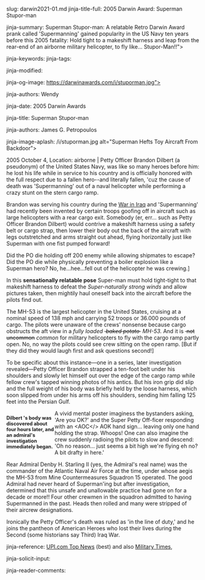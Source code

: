 slug: darwin2021-01.md
jinja-title-full: 2005 Darwin Award: Superman Stupor-man

jinja-summary: Superman Stupor-man: A relatable Retro Darwin Award prank called 'Supermanning' gained popularity in the US Navy ten years before this 2005 fatality: Hold tight to a makeshift harness and leap from the rear-end of an airborne military helicopter, to fly like... Stupor-Man!!">

jinja-keywords:
jinja-tags:

jinja-modified:

jinja-og-image: https://darwinawards.com/i/stuporman.jpg">

jinja-authors: Wendy

jinja-date: 2005 Darwin Awards


jinja-title: Superman Stupor-man

jinja-authors: James G. Petropoulos

jinja-image-aplash: /i/stuporman.jpg
alt="Superman Hefts Toy Aircraft From Backdoor">

2005 October 4, Location: airborne | Petty Officer Brandon Dilbert
(a pseudonym) of the United States Navy, was like so many heroes before him:
he lost his life while in service to his country and is officially honored with
the full respect due to a fallen hero--and literally fallen, 'cuz the cause
of death was 'Supermanning' out of a naval helicopter while performing a
crazy stunt on the stern cargo ramp.

Brandon was serving his country during
the <A href="https://en.wikipedia.org/wiki/Iraq_War">War in Iraq</A> and
'Supermanning' had recently been invented by certain troops goofing off in
aircraft such as large helicopters with a rear cargo exit. Somebody (er,
err... such as Petty Officer Brandon Dilbert) would contrive a makeshift
harness using a safety belt or cargo strap, then lower their body out the
back of the aircraft with legs outstretched and arms straight out ahead,
flying horizontally just like Superman with one fist pumped forward!
<P id="sidebar1">
Did the PO die holding off 200 enemy while allowing shipmates to escape?
Did the PO die while physically preventing a boiler explosion like a
Superman hero? No, he...hee...fell out of the helicopter he was crewing.]

In this <B>sensationally relatable pose</B> Super-man must hold tight-tight
to that makeshift harness to defeat the <em>Super-naturally strong
winds</em> and allow pictures taken, then mightily haul oneself back into
the aircraft before the pilots find out.
<P id=moreinfo>The MH-53 is the largest helicopter in the United States,
cruising at a nominal speed of 138 mph and carrying 52 troops or 36.000
pounds of cargo. The pilots were unaware of the crews' nonsense because
cargo <mouseover carbo</a> obstructs the aft view in a <em>fully
loaded <strike>&nbsp;baked potato&nbsp;</strike> MH-53.</em> And it
is <strike>&nbsp;not uncommon</strike> <i>common</i> for military
helicopters to fly with the cargo ramp partly open. No, no way the pilots
could see crew sitting on the open ramp. [But if they did they would laugh
first and ask questions second!] <!-- FUTURE: The bulk is hidden until
onclick. -->

To be specific about this instance&mdash;one in a series, later
investigation revealed&mdash;Petty Officer Brandon strapped a ten-foot belt
under his shoulders and slowly let himself out over the edge of the cargo
ramp while fellow crew's tapped winning photos of his antics. But his iron
grip did slip and the full weight of his body was briefly held by the loose
harness, which soon slipped from under his arms off his shoulders, sending
him falling 125 feet into the Persian Gulf.
<P id=sidebar2 style="float:left; width: 25%; font-size: 0.9em; font-weight: bold">Dilbert 's body was discovered about four hours later, and an admiral's investigation immediately began.

A vivid mental poster imaginess the bystanders asking, 'Are you
OK?' and the Super Petty Off-ficer responding with an
<mouseover><AOC</> AOK hand sign... leaving only one hand holding the strap. Whoops! One can
also imagine the crew suddenly radioing the pilots to slow and descend:
'Oh no reason... just seems a bit high we're flying eh no? A bit drafty
in here.'

Rear Admiral Denby H. Starling II (yes, the Admiral's real name) was the commander of the Atlantic Naval Air Force at the time, under whose aegis the MH-53 from Mine Countermeasures Squadron 15 operated. The good Admiral had never heard of Superman'ing but after investigation, determined that this unsafe and unallowable practice had gone on for a decade or more!! Four other crewmen in the squadron admitted to having Supermanned in the past. Heads then rolled and many were stripped of their aircrew designations.

Ironically the Petty Officer's death was ruled as 'in the line of duty,'
and he joins the pantheon of American Heroes who lost their lives during
the Second (some historians say Third) Iraq War.

jinja-reference: <a href="https://www.upi.com/Top_News/2005/12/23/Navy-mans-death-blamed-on-supermanning/11371135364315/">UPI.com Top News</a> (best) and also <a href="https://thefallen.militarytimes.com/navy-aviation-machinist-8217-s-mate-2nd-class-brian-k-joplin/1161255" alt="thefallen.militarytimes.com">Military Times</a>,

jinja-solicit-input:

jinja-reader-comments:






